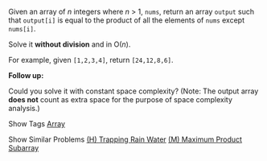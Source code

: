 Given an array of _n_ integers where _n_ > 1, `nums`, return an array `output` such that `output[i]` is equal to the product of all the elements of `nums` except `nums[i]`.

Solve it **without division** and in O(_n_).

For example, given `[1,2,3,4]`, return `[24,12,8,6]`.

**Follow up:**  
 Could you solve it with constant space complexity? (Note: The output array **does not** count as extra space for the purpose of space complexity analysis.)

Show Tags
 [Array](/tag/array/)

Show Similar Problems
 [(H) Trapping Rain Water](/problems/trapping-rain-water/) [(M) Maximum Product Subarray](/problems/maximum-product-subarray/)

